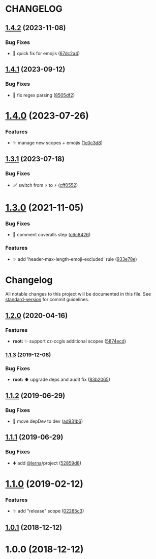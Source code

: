 # CHANGELOG

## [1.4.2](https://github.com/thierrymichel/commitlint-config-ccgls/compare/v1.4.1...v1.4.2) (2023-11-08)


### Bug Fixes

* 💩 quick fix for emojis ([67dc2a4](https://github.com/thierrymichel/commitlint-config-ccgls/commit/67dc2a4f616f396addef8a1bc3539fb9219ae316))

## [1.4.1](https://github.com/thierrymichel/commitlint-config-ccgls/compare/v1.4.0...v1.4.1) (2023-09-12)


### Bug Fixes

* 🐛 fix regex parsing ([8505df2](https://github.com/thierrymichel/commitlint-config-ccgls/commit/8505df28b9b3825d07b102021c2579707a70fbf2))

# [1.4.0](https://github.com/thierrymichel/commitlint-config-ccgls/compare/v1.3.1...v1.4.0) (2023-07-26)


### Features

* ✨ manage new scopes + emojis ([1c0c3d8](https://github.com/thierrymichel/commitlint-config-ccgls/commit/1c0c3d83cf706db96332d4de1d4fc824a0e88b9b))

## [1.3.1](https://github.com/thierrymichel/commitlint-config-ccgls/compare/v1.3.0...v1.3.1) (2023-07-18)


### Bug Fixes

* 🩹 switch from :zap: to ⚡ ([cff0552](https://github.com/thierrymichel/commitlint-config-ccgls/commit/cff055236249d3c488d2ff21a88d8326785b1325))

# [1.3.0](https://github.com/thierrymichel/commitlint-config-ccgls/compare/v1.2.0...v1.3.0) (2021-11-05)


### Bug Fixes

* :green_heart: comment coveralls step ([c6c8426](https://github.com/thierrymichel/commitlint-config-ccgls/commit/c6c842657ef0b24ba2a26b703c109071a674ac84))


### Features

* :sparkles: add 'header-max-length-emoji-excluded' rule ([933e78e](https://github.com/thierrymichel/commitlint-config-ccgls/commit/933e78e6546dc5004aa891feb0f6eabd054e9080))

# Changelog

All notable changes to this project will be documented in this file. See [standard-version](https://github.com/conventional-changelog/standard-version) for commit guidelines.

## [1.2.0](https://github.com/thierrymichel/commitlint-config-ccgls/compare/v1.1.3...v1.2.0) (2020-04-16)


### Features

* **root:** :sparkles: support cz-ccgls additional scopes ([5874ecd](https://github.com/thierrymichel/commitlint-config-ccgls/commit/5874ecd06995e8687d3ec102a2d0d6d372d46696))

### [1.1.3](https://github.com/thierrymichel/commitlint-config-ccgls/compare/v1.1.2...v1.1.3) (2019-12-08)


### Bug Fixes

* **root:** :arrow_up: upgrade deps and audit fix ([83b2065](https://github.com/thierrymichel/commitlint-config-ccgls/commit/83b20656e8d1507288e950b545a62f72cb91d0b3))

<a name="1.1.2"></a>
## [1.1.2](https://github.com/thierrymichel/commitlint-config-ccgls/compare/v1.1.1...v1.1.2) (2019-06-29)


### Bug Fixes

* :wrench: move depDev to dev ([ad931b6](https://github.com/thierrymichel/commitlint-config-ccgls/commit/ad931b6))



<a name="1.1.1"></a>
## [1.1.1](https://github.com/thierrymichel/commitlint-config-ccgls/compare/v1.1.0...v1.1.1) (2019-06-29)


### Bug Fixes

* :heavy_plus_sign: add [@lerna](https://github.com/lerna)/project ([52859d8](https://github.com/thierrymichel/commitlint-config-ccgls/commit/52859d8))



<a name="1.1.0"></a>
# [1.1.0](https://github.com/thierrymichel/commitlint-config-ccgls/compare/v1.0.1...v1.1.0) (2019-02-12)


### Features

* :sparkles: add "release" scope ([02285c3](https://github.com/thierrymichel/commitlint-config-ccgls/commit/02285c3))



<a name="1.0.1"></a>
## [1.0.1](https://github.com/thierrymichel/commitlint-config-ccgls/compare/v1.0.0...v1.0.1) (2018-12-12)



<a name="1.0.0"></a>
# 1.0.0 (2018-12-12)

